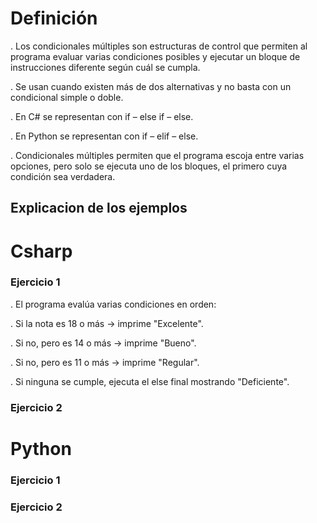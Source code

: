 # Definición 

. Los condicionales múltiples son estructuras de control que permiten al programa evaluar varias condiciones posibles y ejecutar un bloque de instrucciones diferente según cuál se cumpla.

. Se usan cuando existen más de dos alternativas y no basta con un condicional simple o doble.

. En C# se representan con if – else if – else.

. En Python se representan con if – elif – else.

. Condicionales múltiples permiten que el programa escoja entre varias opciones, pero solo se ejecuta uno de los bloques, el primero cuya condición sea verdadera.

## Explicacion de los ejemplos

# Csharp

### Ejercicio 1

. El programa evalúa varias condiciones en orden:

. Si la nota es 18 o más → imprime "Excelente".

. Si no, pero es 14 o más → imprime "Bueno".

. Si no, pero es 11 o más → imprime "Regular".

. Si ninguna se cumple, ejecuta el else final mostrando "Deficiente".

### Ejercicio 2

# Python

### Ejercicio 1

### Ejercicio 2
